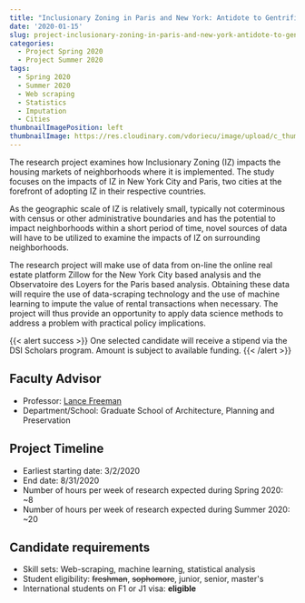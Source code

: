 ```yaml
---
title: "Inclusionary Zoning in Paris and New York: Antidote to Gentrification or Trojan\'s Horse?"
date: '2020-01-15'
slug: project-inclusionary-zoning-in-paris-and-new-york-antidote-to-gentrification-or-trojans-horse
categories:
  - Project Spring 2020
  - Project Summer 2020
tags:
  - Spring 2020
  - Summer 2020
  - Web scraping
  - Statistics
  - Imputation
  - Cities
thumbnailImagePosition: left
thumbnailImage: https://res.cloudinary.com/vdoriecu/image/upload/c_thumb,w_200,g_face/v1579391865/zoning_qsx8i6.png
---
```

The research project examines how Inclusionary Zoning (IZ) impacts the housing markets of neighborhoods where it is implemented. The study focuses on the impacts of IZ in New York City and Paris, two cities at the forefront of adopting IZ in their respective countries. 

<!--more-->

As the geographic scale of IZ is relatively small, typically not coterminous with census or other administrative boundaries and has the potential to impact neighborhoods within a short period of time, novel sources of data will have to be utilized to examine the impacts of IZ on surrounding neighborhoods. 

The research project will make use of data from on-line the online real estate platform Zillow for the New York City based analysis and the Observatoire des Loyers for the Paris based analysis. Obtaining these data will require the use of data-scraping technology and the use of machine learning to impute the value of rental transactions when necessary. The project will thus provide an opportunity to apply data science methods to address a problem with practical policy implications.

{{< alert success >}}
One selected candidate will receive a stipend via the DSI Scholars program. Amount is subject to available funding.
{{< /alert >}}

## Faculty Advisor
+ Professor: [Lance Freeman](https://www.arch.columbia.edu/faculty/190-lance-freeman)
+ Department/School: Graduate School of Architecture, Planning and Preservation

## Project Timeline
+ Earliest starting date: 3/2/2020
+ End date: 8/31/2020
+ Number of hours per week of research expected during Spring 2020: ~8
+ Number of hours per week of research expected during Summer 2020: ~20

## Candidate requirements
+ Skill sets: Web-scraping, machine learning, statistical analysis
+ Student eligibility: ~~freshman~~, ~~sophomore~~, junior, senior, master's
+ International students on F1 or J1 visa: **eligible**

